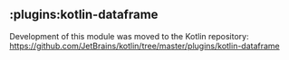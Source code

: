 ## :plugins:kotlin-dataframe

Development of this module was moved to the Kotlin repository:
https://github.com/JetBrains/kotlin/tree/master/plugins/kotlin-dataframe

